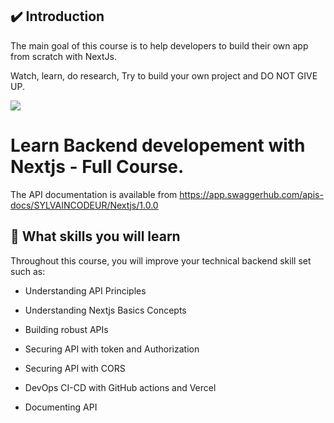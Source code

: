## ✔️ Introduction

The main goal of this course is to help developers to build their own app from scratch with NextJs.

Watch, learn, do research, Try to  build your own project and DO NOT GIVE UP.



<img src="./public/assets/images/og.jpg"/>

# Learn Backend developement with Nextjs - Full Course.

The API documentation is available from https://app.swaggerhub.com/apis-docs/SYLVAINCODEUR/Nextjs/1.0.0


## 🎯 What skills you will learn  

Throughout this course, you will improve your technical backend skill set such as:

- Understanding API Principles

- Understanding Nextjs Basics Concepts

- Building robust APIs

- Securing API with token and Authorization 

- Securing API with CORS 

- DevOps CI-CD  with GitHub actions and Vercel

- Documenting API
